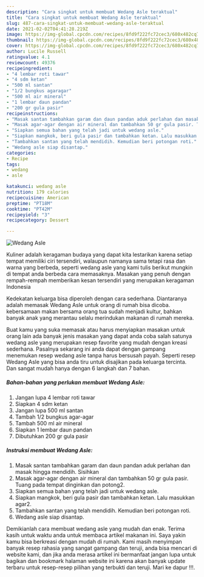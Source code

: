 ```yaml
---
description: "Cara singkat untuk membuat Wedang Asle teraktual"
title: "Cara singkat untuk membuat Wedang Asle teraktual"
slug: 487-cara-singkat-untuk-membuat-wedang-asle-teraktual
date: 2021-02-02T04:41:28.219Z
image: https://img-global.cpcdn.com/recipes/8fd9f222fc72cec3/680x482cq70/wedang-asle-foto-resep-utama.jpg
thumbnail: https://img-global.cpcdn.com/recipes/8fd9f222fc72cec3/680x482cq70/wedang-asle-foto-resep-utama.jpg
cover: https://img-global.cpcdn.com/recipes/8fd9f222fc72cec3/680x482cq70/wedang-asle-foto-resep-utama.jpg
author: Lucile Russell
ratingvalue: 4.1
reviewcount: 49376
recipeingredient:
- "4 lembar roti tawar"
- "4 sdm ketan"
- "500 ml santan"
- "1/2 bungkus agaragar"
- "500 ml air mineral"
- "1 lembar daun pandan"
- "200 gr gula pasir"
recipeinstructions:
- "Masak santan tambahkan garam dan daun pandan aduk perlahan dan masak hingga mendidih. Sisihkan"
- "Masak agar-agar dengan air mineral dan tambahkan 50 gr gula pasir. Tuang pada tempat dinginkan dan potong2."
- "Siapkan semua bahan yang telah jadi untuk wedang asle."
- "Siapkan mangkok, beri gula pasir dan tambahkan ketan. Lalu masukkan agar2."
- "Tambahkan santan yang telah mendidih. Kemudian beri potongan roti."
- "Wedang asle siap disantap."
categories:
- Recipe
tags:
- wedang
- asle

katakunci: wedang asle 
nutrition: 179 calories
recipecuisine: American
preptime: "PT18M"
cooktime: "PT42M"
recipeyield: "3"
recipecategory: Dessert

---
```



![Wedang Asle](https://img-global.cpcdn.com/recipes/8fd9f222fc72cec3/680x482cq70/wedang-asle-foto-resep-utama.jpg)

Kuliner adalah keragaman budaya yang dapat kita lestarikan karena setiap tempat memiliki ciri tersendiri, walaupun namanya sama tetapi rasa dan warna yang berbeda, seperti wedang asle yang kami tulis berikut mungkin di tempat anda berbeda cara memasaknya. Masakan yang penuh dengan rempah-rempah memberikan kesan tersendiri yang merupakan keragaman Indonesia

Kedekatan keluarga bisa diperoleh dengan cara sederhana. Diantaranya adalah memasak Wedang Asle untuk orang di rumah bisa dicoba. kebersamaan makan bersama orang tua sudah menjadi kultur, bahkan banyak anak yang merantau selalu merindukan makanan di rumah mereka.



Buat kamu yang suka memasak atau harus menyiapkan masakan untuk orang lain ada banyak jenis masakan yang dapat anda coba salah satunya wedang asle yang merupakan resep favorite yang mudah dengan kreasi sederhana. Pasalnya sekarang ini anda dapat dengan gampang menemukan resep wedang asle tanpa harus bersusah payah.
Seperti resep Wedang Asle yang bisa anda tiru untuk disajikan pada keluarga tercinta. Dan sangat mudah hanya dengan 6 langkah dan 7 bahan.


<!--inarticleads1-->

##### Bahan-bahan yang perlukan membuat Wedang Asle:

1. Jangan lupa 4 lembar roti tawar
1. Siapkan 4 sdm ketan
1. Jangan lupa 500 ml santan
1. Tambah 1/2 bungkus agar-agar
1. Tambah 500 ml air mineral
1. Siapkan 1 lembar daun pandan
1. Dibutuhkan 200 gr gula pasir




<!--inarticleads2-->

##### Instruksi membuat  Wedang Asle:

1. Masak santan tambahkan garam dan daun pandan aduk perlahan dan masak hingga mendidih. Sisihkan
1. Masak agar-agar dengan air mineral dan tambahkan 50 gr gula pasir. Tuang pada tempat dinginkan dan potong2.
1. Siapkan semua bahan yang telah jadi untuk wedang asle.
1. Siapkan mangkok, beri gula pasir dan tambahkan ketan. Lalu masukkan agar2.
1. Tambahkan santan yang telah mendidih. Kemudian beri potongan roti.
1. Wedang asle siap disantap.




Demikianlah cara membuat wedang asle yang mudah dan enak. Terima kasih untuk waktu anda untuk membaca artikel makanan ini. Saya yakin kamu bisa berkreasi dengan mudah di rumah. Kami masih menyimpan banyak resep rahasia yang sangat gampang dan teruji, anda bisa mencari di website kami, dan jika anda merasa artikel ini bermanfaat jangan lupa untuk bagikan dan bookmark halaman website ini karena akan banyak update terbaru untuk resep-resep pilihan yang terbukti dan teruji. Mari ke dapur !!!. 
